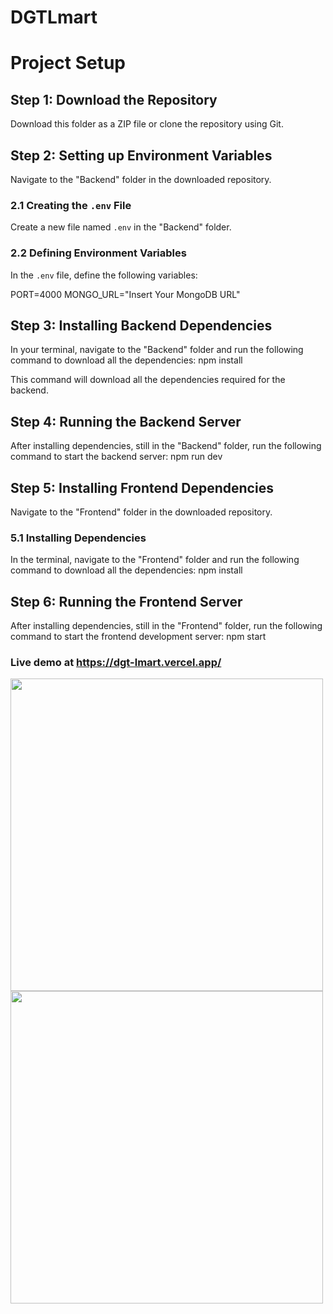 # DGTLmart
# Project Setup

## Step 1: Download the Repository

Download this folder as a ZIP file or clone the repository using Git.

## Step 2: Setting up Environment Variables

Navigate to the "Backend" folder in the downloaded repository.

### 2.1 Creating the `.env` File

Create a new file named `.env` in the "Backend" folder.

### 2.2 Defining Environment Variables

In the `.env` file, define the following variables:

PORT=4000
MONGO_URL="Insert Your MongoDB URL"

## Step 3: Installing Backend Dependencies

In your terminal, navigate to the "Backend" folder and run the following command to download all the dependencies:
npm install

This command will download all the dependencies required for the backend.

## Step 4: Running the Backend Server

After installing dependencies, still in the "Backend" folder, run the following command to start the backend server:
npm run dev

## Step 5: Installing Frontend Dependencies

Navigate to the "Frontend" folder in the downloaded repository.

### 5.1 Installing Dependencies

In the terminal, navigate to the "Frontend" folder and run the following command to download all the dependencies:
npm install
## Step 6: Running the Frontend Server
After installing dependencies, still in the "Frontend" folder, run the following command to start the frontend development server:
npm start


### Live demo at https://dgt-lmart.vercel.app/

<img src="https://res.cloudinary.com/doyd1dqqe/image/upload/v1718765328/Screenshot_2024-06-19_081529_q2enkq.png" height=500 />
<img src="https://res.cloudinary.com/doyd1dqqe/image/upload/v1718765204/Screenshot_2024-06-19_081546_uptvs2.png" height=500 />
